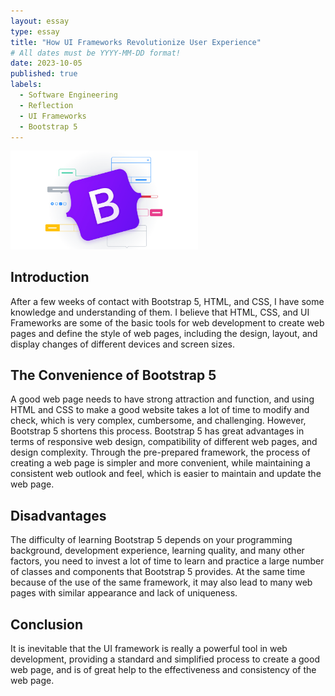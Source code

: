 ```yaml
---
layout: essay
type: essay
title: "How UI Frameworks Revolutionize User Experience"
# All dates must be YYYY-MM-DD format!
date: 2023-10-05
published: true
labels:
  - Software Engineering
  - Reflection
  - UI Frameworks
  - Bootstrap 5
---
```


<img width="300px" class="rounded float-start pe-4" src="../img/Bootstrap-5.png">

## Introduction
After a few weeks of contact with Bootstrap 5, HTML, and CSS, I have some knowledge and understanding of them. I believe that HTML, CSS, and UI Frameworks are some of the basic tools for web development to create web pages and define the style of web pages, including the design, layout, and display changes of different devices and screen sizes.


## The Convenience of Bootstrap 5
A good web page needs to have strong attraction and function, and using HTML and CSS to make a good website takes a lot of time to modify and check, which is very complex, cumbersome, and challenging.
However, Bootstrap 5 shortens this process. Bootstrap 5 has great advantages in terms of responsive web design, compatibility of different web pages, and design complexity. Through the pre-prepared framework, the process of creating a web page is simpler and more convenient, while maintaining a consistent web outlook and feel, which is easier to maintain and update the web page.


## Disadvantages
The difficulty of learning Bootstrap 5 depends on your programming background, development experience, learning quality, and many other factors, you need to invest a lot of time to learn and practice a large number of classes and components that Bootstrap 5 provides.
At the same time because of the use of the same framework, it may also lead to many web pages with similar appearance and lack of uniqueness.


## Conclusion
It is inevitable that the UI framework is really a powerful tool in web development, providing a standard and simplified process to create a good web page, and is of great help to the effectiveness and consistency of the web page.
